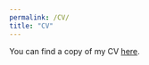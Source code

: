 ```yaml
---
permalink: /CV/
title: "CV"
---
```



You can find a copy of my CV [here](https://www.dropbox.com/s/x6l4ajgom324e64/Weller_Resume.pdf?dl=0).



